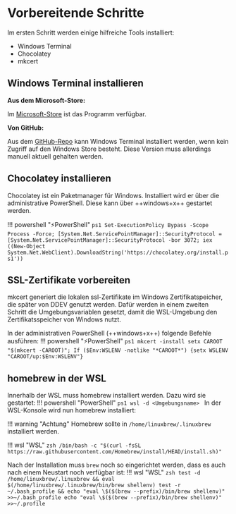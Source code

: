 # Vorbereitende Schritte

Im ersten Schritt werden einige hilfreiche Tools installiert:

* Windows Terminal
* Chocolatey
* mkcert

## Windows Terminal installieren

**Aus dem Microsoft-Store:**

Im [Microsoft-Store](https://aka.ms/terminal) ist  das Programm verfügbar.

**Von GitHub:**

Aus dem [GitHub-Repo](https://github.com/microsoft/terminal/releases) kann Windows Terminal installiert werden, wenn kein Zugriff auf den Windows Store besteht. Diese Version muss allerdings manuell aktuell gehalten werden.

## Chocolatey installieren

Chocolatey ist ein Paketmanager für Windows.
Installiert wird er über die administrative PowerShell. Diese kann über ++windows+x++ gestartet werden.

!!! powershell ":zap:PowerShell"
    ```ps1
    Set-ExecutionPolicy Bypass -Scope Process -Force; [System.Net.ServicePointManager]::SecurityProtocol = [System.Net.ServicePointManager]::SecurityProtocol -bor 3072; iex ((New-Object System.Net.WebClient).DownloadString('https://chocolatey.org/install.ps1'))
    ```

## SSL-Zertifikate vorbereiten
mkcert generiert die lokalen ssl-Zertifikate im Windows Zertifikatspeicher, die später von DDEV genutzt werden.
Dafür werden in einem zweiten Schritt die Umgebungsvariablen gesetzt, damit die WSL-Umgebung den Zertifikatsspeicher von Windows nutzt.

In der administrativen PowerShell (++windows+x++) folgende Befehle ausführen:
!!! powershell ":zap:PowerShell"
    ```ps1
    mkcert -install
    setx CAROOT "$(mkcert -CAROOT)"; If ($Env:WSLENV -notlike "*CAROOT*") {setx WSLENV "CAROOT/up:$Env:WSLENV"}
    ```

## homebrew in der WSL
Innerhalb der WSL muss homebrew installiert werden. Dazu wird sie gestartet:
!!! powershell "PowerShell"
    ```ps1
    wsl -d <Umgebungsname>
    ```
In der WSL-Konsole wird nun homebrew installiert:

!!! warning "Achtung"
    Homebrew sollte in ```/home/linuxbrew/.linuxbrew``` installiert werden.

!!! wsl "WSL"
    ```zsh
    /bin/bash -c "$(curl -fsSL https://raw.githubusercontent.com/Homebrew/install/HEAD/install.sh)"
    ```

Nach der Installation muss ```brew``` noch so eingerichtet werden, dass es auch nach einem Neustart noch verfügbar ist:
!!! wsl "WSL"
    ```zsh
    test -d /home/linuxbrew/.linuxbrew && eval $(/home/linuxbrew/.linuxbrew/bin/brew shellenv)
    test -r ~/.bash_profile && echo "eval \$($(brew --prefix)/bin/brew shellenv)" >>~/.bash_profile
    echo "eval \$($(brew --prefix)/bin/brew shellenv)" >>~/.profile
    ```
